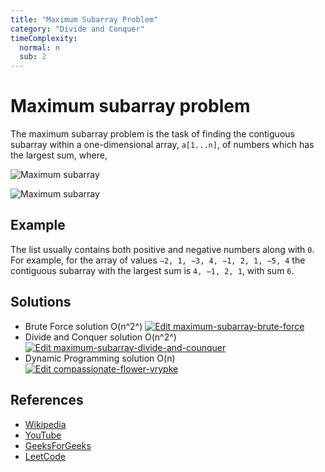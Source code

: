 ```yaml
---
title: "Maximum Subarray Problem"
category: "Divide and Conquer"
timeComplexity:
  normal: n
  sub: 2
---
```


# Maximum subarray problem

The maximum subarray problem is the task of finding the contiguous
subarray within a one-dimensional array, `a[1...n]`, of numbers
which has the largest sum, where,

![Maximum subarray](https://wikimedia.org/api/rest_v1/media/math/render/svg/e8960f093107b71b21827e726e2bad8b023779b2)

![Maximum subarray](https://www.geeksforgeeks.org/wp-content/uploads/kadane-Algorithm.png)

## Example

The list usually contains both positive and negative numbers along
with `0`. For example, for the array of
values `−2, 1, −3, 4, −1, 2, 1, −5, 4` the contiguous subarray
with the largest sum is `4, −1, 2, 1`, with sum `6`.

## Solutions

- Brute Force solution O(n^2^) [![Edit maximum-subarray-brute-force](https://codesandbox.io/static/img/play-codesandbox.svg)](https://codesandbox.io/s/heuristic-elgamal-vt9w44?fontsize=14&hidenavigation=1&theme=dark)
- Divide and Conquer solution O(n^2^) [![Edit maximum-subarray-divide-and-counquer](https://codesandbox.io/static/img/play-codesandbox.svg)](https://codesandbox.io/s/brave-rgb-6invjv?fontsize=14&hidenavigation=1&theme=dark)
- Dynamic Programming solution O(n) [![Edit compassionate-flower-vrypke](https://codesandbox.io/static/img/play-codesandbox.svg)](https://codesandbox.io/s/compassionate-flower-vrypke?fontsize=14&hidenavigation=1&theme=dark)

## References

- [Wikipedia](https://en.wikipedia.org/wiki/Maximum_subarray_problem)
- [YouTube](https://www.youtube.com/watch?v=ohHWQf1HDfU&list=PLLXdhg_r2hKA7DPDsunoDZ-Z769jWn4R8)
- [GeeksForGeeks](https://www.geeksforgeeks.org/largest-sum-contiguous-subarray/)
- [LeetCode](https://leetcode.com/explore/interview/card/top-interview-questions-easy/97/dynamic-programming/566/discuss/1595195/C++Python-7-Simple-Solutions-w-Explanation-or-Brute-Force-+-DP-+-Kadane-+-Divide-and-Conquer)
